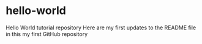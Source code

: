 # hello-world
Hello World tutorial repository
Here are my first updates to the README file in this my first GitHub repository
